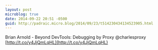 ```yaml
---
layout: post
microblog: true
date: 2014-09-22 20:51 -0500
guid: http://padraic.micro.blog/2014/09/23/t514230434134523905.html
---
```

Brian Arnold - Beyond DevTools: Debugging by Proxy @charlesproxy  [http://t.co/y4JjQmLqHL](http://t.co/y4JjQmLqHL)
